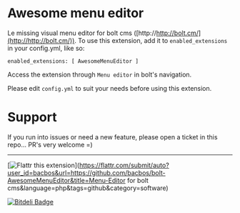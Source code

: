 Awesome menu editor
===================

Le missing visual menu editor for bolt cms ([http://http://bolt.cm/](http://http://bolt.cm/)).
To use this extension, add it to `enabled_extensions` in your config.yml, like so:

    enabled_extensions: [ AwesomeMenuEditor ]

Access the extension through `Menu editor` in bolt's navigation.

Please edit `config.yml` to suit your needs before using this extension.


Support
=======
If you run into issues or need a new feature, please open a ticket in this repo... PR's very welcome =)


***

[![Flattr this extension](http://api.flattr.com/button/flattr-badge-large.png)](https://flattr.com/submit/auto?user_id=bacbos&url=https://github.com/bacbos/bolt-AwesomeMenuEditor&title=Menu-Editor for bolt cms&language=php&tags=github&category=software)




[![Bitdeli Badge](https://d2weczhvl823v0.cloudfront.net/bacbos/bolt-awesomemenueditor/trend.png)](https://bitdeli.com/free "Bitdeli Badge")


